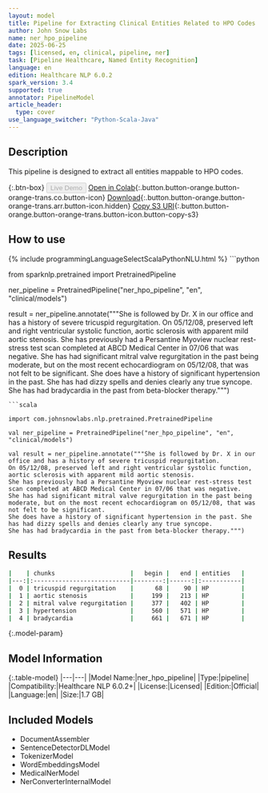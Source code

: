 ```yaml
---
layout: model
title: Pipeline for Extracting Clinical Entities Related to HPO Codes
author: John Snow Labs
name: ner_hpo_pipeline
date: 2025-06-25
tags: [licensed, en, clinical, pipeline, ner]
task: [Pipeline Healthcare, Named Entity Recognition]
language: en
edition: Healthcare NLP 6.0.2
spark_version: 3.4
supported: true
annotator: PipelineModel
article_header:
  type: cover
use_language_switcher: "Python-Scala-Java"
---
```


## Description

This pipeline is designed to extract all entities mappable to HPO codes.

{:.btn-box}
<button class="button button-orange" disabled>Live Demo</button>
[Open in Colab](https://colab.research.google.com/github/JohnSnowLabs/spark-nlp-workshop/blob/master/healthcare-nlp/07.0.Pretrained_Clinical_Pipelines.ipynb){:.button.button-orange.button-orange-trans.co.button-icon}
[Download](https://s3.amazonaws.com/auxdata.johnsnowlabs.com/clinical/models/ner_hpo_pipeline_en_6.0.2_3.4_1750855563916.zip){:.button.button-orange.button-orange-trans.arr.button-icon.hidden}
[Copy S3 URI](s3://auxdata.johnsnowlabs.com/clinical/models/ner_hpo_pipeline_en_6.0.2_3.4_1750855563916.zip){:.button.button-orange.button-orange-trans.button-icon.button-copy-s3}

## How to use



<div class="tabs-box" markdown="1">
{% include programmingLanguageSelectScalaPythonNLU.html %}
```python

from sparknlp.pretrained import PretrainedPipeline

ner_pipeline = PretrainedPipeline("ner_hpo_pipeline", "en", "clinical/models")

result = ner_pipeline.annotate("""She is followed by Dr. X in our office and has a history of severe tricuspid regurgitation. 
On 05/12/08, preserved left and right ventricular systolic function, aortic sclerosis with apparent mild aortic stenosis. 
She has previously had a Persantine Myoview nuclear rest-stress test scan completed at ABCD Medical Center in 07/06 that was negative. 
She has had significant mitral valve regurgitation in the past being moderate, but on the most recent echocardiogram on 05/12/08, that was not felt to be significant. 
She does have a history of significant hypertension in the past. She has had dizzy spells and denies clearly any true syncope. 
She has had bradycardia in the past from beta-blocker therapy.""")

```
```scala

import com.johnsnowlabs.nlp.pretrained.PretrainedPipeline

val ner_pipeline = PretrainedPipeline("ner_hpo_pipeline", "en", "clinical/models")

val result = ner_pipeline.annotate("""She is followed by Dr. X in our office and has a history of severe tricuspid regurgitation. 
On 05/12/08, preserved left and right ventricular systolic function, aortic sclerosis with apparent mild aortic stenosis. 
She has previously had a Persantine Myoview nuclear rest-stress test scan completed at ABCD Medical Center in 07/06 that was negative. 
She has had significant mitral valve regurgitation in the past being moderate, but on the most recent echocardiogram on 05/12/08, that was not felt to be significant. 
She does have a history of significant hypertension in the past. She has had dizzy spells and denies clearly any true syncope. 
She has had bradycardia in the past from beta-blocker therapy.""")

```
</div>

## Results

```bash
|    | chunks                     |   begin |   end | entities   |
|---:|:---------------------------|--------:|------:|:-----------|
|  0 | tricuspid regurgitation    |      68 |    90 | HP         |
|  1 | aortic stenosis            |     199 |   213 | HP         |
|  2 | mitral valve regurgitation |     377 |   402 | HP         |
|  3 | hypertension               |     560 |   571 | HP         |
|  4 | bradycardia                |     661 |   671 | HP         |
```

{:.model-param}
## Model Information

{:.table-model}
|---|---|
|Model Name:|ner_hpo_pipeline|
|Type:|pipeline|
|Compatibility:|Healthcare NLP 6.0.2+|
|License:|Licensed|
|Edition:|Official|
|Language:|en|
|Size:|1.7 GB|

## Included Models

- DocumentAssembler
- SentenceDetectorDLModel
- TokenizerModel
- WordEmbeddingsModel
- MedicalNerModel
- NerConverterInternalModel